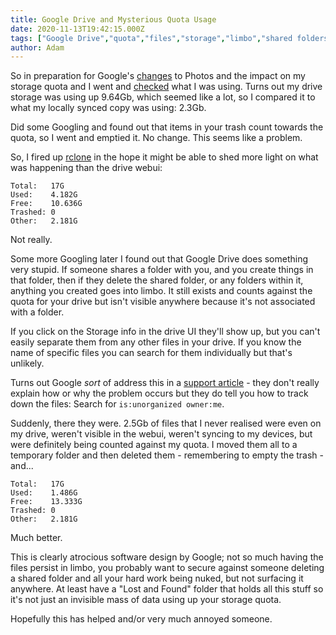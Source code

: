 ```yaml
---
title: Google Drive and Mysterious Quota Usage
date: 2020-11-13T19:42:15.000Z
tags: ["Google Drive","quota","files","storage","limbo","shared folders","Google"]
author: Adam
---
```


So in preparation for Google's [changes](https://www.bbc.co.uk/news/technology-54919165) to Photos and the impact on my storage quota and I went and [checked](https://drive.google.com/settings/storage) what I was using. Turns out my drive storage was using up 9.64Gb, which seemed like a lot, so I compared it to what my locally synced copy was using: 2.3Gb.

Did some Googling and found out that items in your trash count towards the quota, so I went and emptied it. No change. This seems like a problem.

So, I fired up [rclone](https://rclone.org/) in the hope it might be able to shed more light on what was happening than the drive webui:
```
Total:   17G
Used:    4.182G
Free:    10.636G
Trashed: 0
Other:   2.181G
```
Not really.

Some more Googling later I found out that Google Drive does something very stupid. If someone shares a folder with you, and you create things in that folder, then if they delete the shared folder, or any folders within it, anything you created goes into limbo. It still exists and counts against the quota for your drive but isn't visible anywhere because it's not associated with a folder.

If you click on the Storage info in the drive UI they'll show up, but you can't easily separate them from any other files in your drive. If you know the name of specific files you can search for them individually but that's unlikely.

Turns out Google *sort* of address this in a [support article](https://support.google.com/drive/answer/1716222) - they don't really explain how or why the problem occurs but they do tell you how to track down the files: Search for `is:unorganized owner:me`.

Suddenly, there they were. 2.5Gb of files that I never realised were even on my drive, weren't visible in the webui, weren't syncing to my devices, but were definitely being counted against my quota. I moved them all to a temporary folder and then deleted them - remembering to empty the trash - and...
```
Total:   17G
Used:    1.486G
Free:    13.333G
Trashed: 0
Other:   2.181G
```
Much better.

This is clearly atrocious software design by Google; not so much having the files persist in limbo, you probably want to secure against someone deleting a shared folder and all your hard work being nuked, but not surfacing it anywhere. At least have a "Lost and Found" folder that holds all this stuff so it's not just an invisible mass of data using up your storage quota.

Hopefully this has helped and/or very much annoyed someone.
